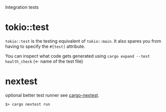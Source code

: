 Integration tests

# tokio::test

`tokio::test` is the testing equivalent of `tokio::main`.
It also spares you from having to specify the `#[test]` attribute.

You can inspect what code gets generated using
`cargo expand --test health_check` (<- name of the test file)

# nextest
optional better test runner
see [cargo-nextest](https://nexte.st/).

`$> cargo nextest run`

